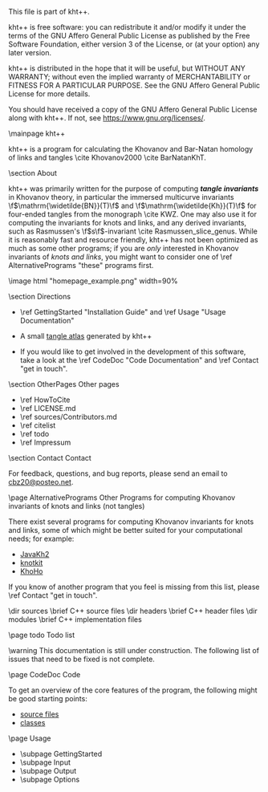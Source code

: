
This file is part of kht++.

kht++ is free software: you can redistribute it and/or modify
it under the terms of the GNU Affero General Public License as 
published by the Free Software Foundation, either version 3 of 
the License, or (at your option) any later version.

kht++ is distributed in the hope that it will be useful,
but WITHOUT ANY WARRANTY; without even the implied warranty of
MERCHANTABILITY or FITNESS FOR A PARTICULAR PURPOSE.  See the
GNU Affero General Public License for more details.

You should have received a copy of the GNU Affero General 
Public License along with kht++.  If not, see 
<https://www.gnu.org/licenses/>.



\mainpage kht++

kht++ is a program for calculating the Khovanov and Bar-Natan homology of links and tangles \cite Khovanov2000 \cite BarNatanKhT. 

\section About

kht++ was primarily written for the purpose of computing __*tangle invariants*__ in Khovanov theory, in particular the immersed multicurve invariants \f$\mathrm{\widetilde{BN}}(T)\f$ and \f$\mathrm{\widetilde{Kh}}(T)\f$ for four-ended tangles from the monograph \cite KWZ. 
One may also use it for computing the invariants for knots and links, and any derived invariants, such as Rasmussen's \f$s\f$-invariant \cite Rasmussen_slice_genus. 
While it is reasonably fast and resource friendly, kht++ has not been optimized as much as some other programs; if you are _only_ interested in Khovanov invariants of _knots and links_, you might want to consider one of \ref AlternativePrograms "these" programs first. 

\image html "homepage_example.png" width=90% 

\section Directions

- \ref GettingStarted "Installation Guide" and \ref Usage "Usage Documentation"

- A small [tangle atlas](../examples.html) generated by kht++

- If you would like to get involved in the development of this software, take a look at the \ref CodeDoc "Code Documentation" and \ref Contact "get in touch". 



\section OtherPages Other pages

- \ref HowToCite
- \ref LICENSE.md
- \ref sources/Contributors.md
- \ref citelist
- \ref todo
- \ref Impressum

\section Contact Contact

For feedback, questions, and bug reports, please send an email to cbz20@posteo.net. 

\page AlternativePrograms Other Programs for computing Khovanov invariants of knots and links (not tangles)

There exist several programs for computing Khovanov invariants for knots and links, some of which might be better suited for your computational needs; for example:

- [JavaKh2](http://katlas.org/wiki/Khovanov_Homology)
- [knotkit](https://github.com/cseed/knotkit)
- [KhoHo](https://github.com/AShumakovitch/KhoHo)

If you know of another program that you feel is missing from this list, please \ref Contact "get in touch". 


\dir sources 
\brief C++ source files
\dir headers 
\brief C++ header files
\dir modules 
\brief C++ implementation files



\page todo Todo list

\warning This documentation is still under construction. The following list of issues that need to be fixed is not complete. 


\page CodeDoc Code

To get an overview of the core features of the program, the following might be good starting points:

- <a href="files.html">source files</a>
- <a href="annotated.html">classes</a>

\page Usage

- \subpage GettingStarted
- \subpage Input
- \subpage Output
- \subpage Options


